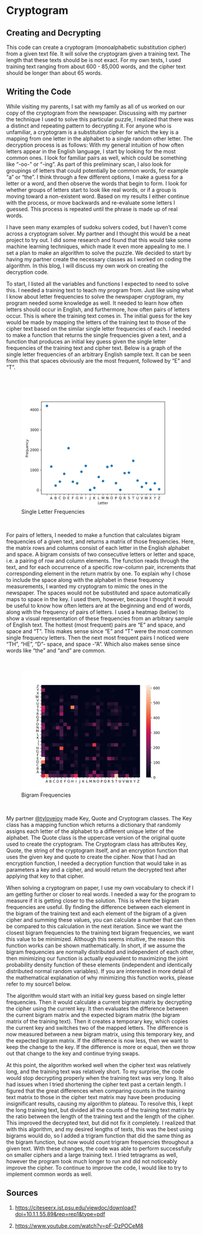 # Cryptogram

## Creating and Decrypting
This code can create a cryptogram (monoalphabetic substitution cipher) from a given text file. It will solve the cryptogram given a training text. The length that these texts should be is not exact. For my own tests, I used training text ranging from about 600 - 85,000 words, and the cipher text should be longer than about 65 words.

## Writing the Code
While visiting my parents, I sat with my family as all of us worked on our copy of the cryptogram from the newspaper. Discussing with my partner the technique I used to solve this particular puzzle, I realized that there was a distinct and repeating pattern to decrypting it. For anyone who is unfamiliar, a cryptogram is a substitution cipher for which the key is a mapping from one letter in the alphabet to a single random other letter. The decryption process is as follows: With my general intuition of how often letters appear in the English language, I start by looking for the most common ones. I look for familiar pairs as well, which could be something like “-oo-” or “-ing”. As part of this preliminary scan, I also look for groupings of letters that could potentially be common words, for example “a” or “the”. I think through a few different options, I make a guess for a letter or a word, and then observe the words that begin to form. I look for whether groups of letters start to look like real words, or if a group is moving toward a non-existent word. Based on my results I either continue with the process, or move backwards and re-evaluate some letters I guessed. This process is repeated until the phrase is made up of real words.

I have seen many examples of sudoku solvers coded, but I haven’t come across a cryptogram solver. My partner and I thought this would be a neat project to try out. I did some research and found that this would take some machine learning techniques, which made it even more appealing to me. I set a plan to make an algorithm to solve the puzzle. We decided to start by having my partner create the necessary classes as I worked on coding the algorithm. In this blog, I will discuss my own work on creating the decryption code. 

To start, I listed all the variables and functions I expected to need to solve this. I needed a training text to teach my program from. Just like using what I know about letter frequencies to solve the newspaper cryptogram, my program needed some knowledge as well. It needed to learn how often letters should occur in English, and furthermore, how often pairs of letters occur. This is where the training text comes in. The initial guess for the key would be made by mapping the letters of the training text to those of the cipher text based on the similar single letter frequencies of each. I needed to make a function that returns the single frequencies given a text, and a function that produces an initial key guess given the single letter frequencies of the training text and cipher text. Below is a graph of the single letter frequencies of an arbitrary English sample text. It can be seen from this that spaces obviously are the most frequent, followed by “E” and “T”.
<p>&nbsp;<p/>  

<figure>
        <a href="/img/single_freq.png"><img src="/img/single_freq.png"></a>
        <figcaption>Single Letter Frequencies</figcaption>
</figure>

<p>&nbsp;<p/>  
For pairs of letters, I needed to make a function that calculates bigram frequencies of a given text, and returns a matrix of those frequencies. Here, the matrix rows and columns consist of each letter in the English alphabet and space. A bigram consists of two consecutive letters or letter and space, i.e. a pairing of row and column elements. The function reads through the text, and for each occurrence of a specific row-column pair, increments that corresponding element in the return matrix by one. To explain why I chose to include the space along with the alphabet in these frequency measurements, I wanted my cryptogram to mimic the ones in the newspaper. The spaces would not be substituted and space automatically maps to space in the key. I used them, however, because I thought it would be useful to know how often letters are at the beginning and end of words, along with the frequency of pairs of letters. I used a heatmap (below) to show a visual representation of these frequencies from an arbitrary sample of English text. The hottest (most frequent) pairs are “E” and space, and space and “T”. This makes sense since “E” and “T” were the most common single frequency letters. Then the next most frequent pairs I noticed were “TH”, “HE”, “D”- space, and space -“A”. Which also makes sense since words like “the” and “and” are common. 

<p>&nbsp;<p/>  

<figure>
        <a href="/img/freq.png"><img src="/img/freq.png"></a>
        <figcaption>Bigram Frequencies</figcaption>
</figure>
<p>&nbsp;<p/>   

My partner [@tylovejoy](https://github.com/tylovejoy) made Key, Quote and Cryptogram classes. The Key class has a mapping function which returns a dictionary that randomly assigns each letter of the alphabet to a different unique letter of the alphabet. The Quote class is the uppercase version of the original quote used to create the cryptogram. The Cryptogram class has attributes Key, Quote, the string of the cryptogram itself, and an encryption function that uses the given key and quote to create the cipher. Now that I had an encryption function, I needed a decryption function that would take in as parameters a key and a cipher, and would return the decrypted text after applying that key to that cipher. 

When solving a cryptogram on paper, I use my own vocabulary to check if I am getting further or closer to real words. I needed a way for the program to measure if it is getting closer to the solution. This is where the bigram frequencies are useful. By finding the difference between each element in the bigram of the training text and each element of the bigram of a given cipher and summing these values, you can calculate a number that can then be compared to this calculation in the next iteration. Since we want the closest bigram frequencies to the training text bigram frequencies, we want this value to be minimized. Although this seems intuitive, the reason this function works can be shown mathematically. In short, if we assume the bigram frequencies are normally distributed and independent of each other, then minimizing our function is actually equivalent to maximizing the joint probability density function of these elements (independent and identically distributed normal random variables). If you are interested in more detail of the mathematical explanation of why minimizing this function works, please refer to my source1 below. 

The algorithm would start with an initial key guess based on single letter frequencies. Then it would calculate a current bigram matrix by decrypting the cipher using the current key. It then evaluates the difference between the current bigram matrix and the expected bigram matrix (the bigram matrix of the training text). Then it creates a temporary key, which copies the current key and switches two of the mapped letters. The difference is now measured between a new bigram matrix, using this temporary key, and the expected bigram matrix. If the difference is now less, then we want to keep the change to the key. If the difference is more or equal, then we throw out that change to the key and continue trying swaps.

At this point, the algorithm worked well when the cipher text was relatively long, and the training text was relatively short. To my surprise, the code would stop decrypting properly when the training text was very long. It also had issues when I tried shortening the cipher text past a certain length. I figured that the great differences when comparing counts in the training text matrix to those in the cipher text matrix may have been producing insignificant results, causing my algorithm to plateau. To resolve this, I kept the long training text, but divided all the counts of the training text matrix by the ratio between the length of the training text and the length of the cipher. This improved the decrypted text, but did not fix it completely. I realized that with this algorithm, and my desired lengths of texts, this was the best using bigrams would do, so I added a trigram function that did the same thing as the bigram function, but now would count trigram frequencies throughout a given text. With these changes, the code was able to perform successfully on smaller ciphers and a large training text. I tried tetragrams as well, however the program took much longer to run and did not noticeably improve the cipher. To continue to improve the code, I would like to try to implement common words as well. 

## Sources
1. https://citeseerx.ist.psu.edu/viewdoc/download?doi=10.1.1.55.89&rep=rep1&type=pdf

2. https://www.youtube.com/watch?v=pF-DzPOCeM8


